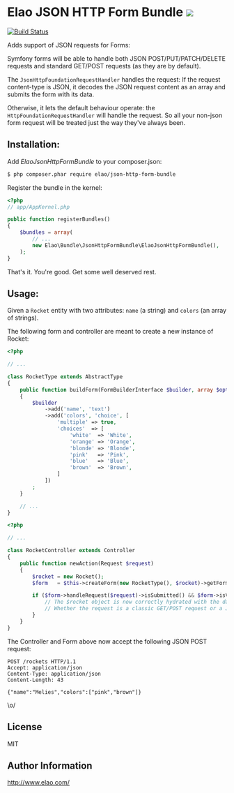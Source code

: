 Elao JSON HTTP Form Bundle ![](https://img.shields.io/badge/Symfony-2.5-blue.svg)
==========================

[![Build Status](https://travis-ci.org/Elao/ElaoJsonHttpFormBundle.svg)](https://travis-ci.org/Elao/ElaoJsonHttpFormBundle)

Adds support of JSON requests for Forms:

Symfony forms will be able to handle both JSON POST/PUT/PATCH/DELETE requests and standard GET/POST requests (as they are by default).

The `JsonHttpFoundationRequestHandler` handles the request: If the request content-type is JSON, it decodes the JSON request content as an array and submits the form with its data.

Otherwise, it lets the default behaviour operate: the `HttpFoundationRequestHandler` will handle the request. So all your non-json form request will be treated just the way they've always been.

Installation:
-------------

Add _ElaoJsonHttpFormBundle_ to your composer.json:

```bash
$ php composer.phar require elao/json-http-form-bundle
```

Register the bundle in the kernel:

```php
<?php
// app/AppKernel.php

public function registerBundles()
{
    $bundles = array(
        // ...
        new Elao\Bundle\JsonHttpFormBundle\ElaoJsonHttpFormBundle(),
    );
}
```

That's it. You're good. Get some well deserved rest.

Usage:
---------

Given a `Rocket` entity with two attributes: `name` (a string) and `colors` (an array of strings).

The following form and controller are meant to create a new instance of Rocket:

```php
<?php

// ...

class RocketType extends AbstractType
{
    public function buildForm(FormBuilderInterface $builder, array $options)
    {
        $builder
            ->add('name', 'text')
            ->add('colors', 'choice', [
                'multiple' => true,
                'choices'  => [
                    'white'  => 'White',
                    'orange' => 'Orange',
                    'blonde' => 'Blonde',
                    'pink'   => 'Pink',
                    'blue'   => 'Blue',
                    'brown'  => 'Brown',
                ]
            ])
        ;
    }

    // ...
}
```

```php
<?php

// ...

class RocketController extends Controller
{
    public function newAction(Request $request)
    {
        $rocket = new Rocket();
        $form   = $this->createForm(new RocketType(), $rocket)->getForm();

        if ($form->handleRequest($request)->isSubmitted() && $form->isValid()) {
            // The $rocket object is now correctly hydrated with the data from the form.
            // Whether the request is a classic GET/POST request or a JSON one.
        }
    }
}
```

The Controller and Form above now accept the following JSON POST request:

```http
POST /rockets HTTP/1.1
Accept: application/json
Content-Type: application/json
Content-Length: 43

{"name":"Melies","colors":["pink","brown"]}
```
\o/

License
-------

MIT


Author Information
------------------

http://www.elao.com/
